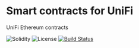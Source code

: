 # Smart contracts for UniFi

UniFi Ethereum contracts

![Solidity](https://img.shields.io/badge/solidity-v0.8-green)
![License](https://img.shields.io/github/license/OnGridSystems/unifi-contracts)
[![Build Status](https://img.shields.io/endpoint.svg?url=https%3A%2F%2Factions-badge.atrox.dev%2FOnGridSystems%2FUniFi_contracts%2Fbadge%3Fref%3Dmaster&style=flat)](https://actions-badge.atrox.dev/OnGridSystems/unifi_contracts/goto?ref=master)

